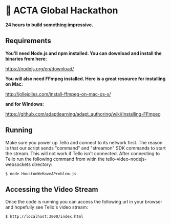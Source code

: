 # 🚀 ACTA Global Hackathon

**24 hours to build something impressive.**

## Requirements
**You'll need Node.js and npm installed. You can download and install the binaries from here:**

https://nodejs.org/en/download/

**You will also need FFmpeg installed. Here is a great resource for installing on Mac:**

http://jollejolles.com/install-ffmpeg-on-mac-os-x/

**and for Windows:**

https://github.com/adaptlearning/adapt_authoring/wiki/Installing-FFmpeg

## Running
Make sure you power up Tello and connect to its network first. The reason is that our script sends "command" and "streamon" SDK commands to start the stream. This will not work if Tello isn't connected. After connecting to Tello run the following command from witin the tello-video-nodejs-websockets directory:

    $ node HoustonWeHaveAProblem.js

## Accessing the Video Stream
Once the code is running you can access the following url in your browser and hopefully see Tello's video stream:

    $ http://localhost:3000/index.html